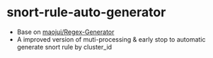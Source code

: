 ﻿# snort-rule-auto-generator
- Base on [maojui/Regex-Generator](https://github.com/maojui/Regex-Generator)
- A improved version of muti-processing & early stop to automatic generate snort rule by cluster_id
